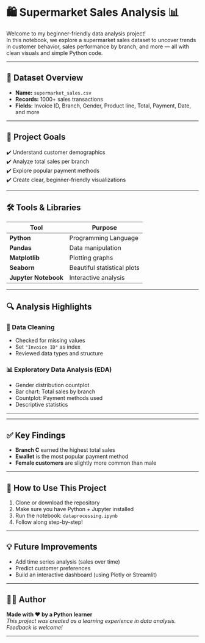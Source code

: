 # 🛍️ Supermarket Sales Analysis 📊

Welcome to my beginner-friendly data analysis project!  
In this notebook, we explore a supermarket sales dataset to uncover trends in customer behavior, sales performance by branch, and more — all with clean visuals and simple Python code.

---

## 📂 Dataset Overview

- **Name:** `supermarket_sales.csv`
- **Records:** 1000+ sales transactions
- **Fields:** Invoice ID, Branch, Gender, Product line, Total, Payment, Date, and more

---

## 🎯 Project Goals

✔️ Understand customer demographics  
✔️ Analyze total sales per branch  
✔️ Explore popular payment methods  
✔️ Create clear, beginner-friendly visualizations

---

## 🛠️ Tools & Libraries

| Tool         | Purpose                  |
|--------------|---------------------------|
| **Python**   | Programming Language      |
| **Pandas**   | Data manipulation         |
| **Matplotlib** | Plotting graphs         |
| **Seaborn**  | Beautiful statistical plots |
| **Jupyter Notebook** | Interactive analysis |

---

## 🔍 Analysis Highlights

### 🧹 Data Cleaning

- Checked for missing values  
- Set `"Invoice ID"` as index  
- Reviewed data types and structure

### 📊 Exploratory Data Analysis (EDA)

- Gender distribution countplot
- Bar chart: Total sales by branch
- Countplot: Payment methods used
- Descriptive statistics

---

---

## ✅ Key Findings

- **Branch C** earned the highest total sales
- **Ewallet** is the most popular payment method
- **Female customers** are slightly more common than male

---

## 🚀 How to Use This Project

1. Clone or download the repository  
2. Make sure you have Python + Jupyter installed  
3. Run the notebook: `dataprocessing.ipynb`  
4. Follow along step-by-step!

---

## 💡 Future Improvements

- Add time series analysis (sales over time)
- Predict customer preferences
- Build an interactive dashboard (using Plotly or Streamlit)

---

## 👨‍💻 Author

**Made with ❤️ by a Python learner**  
*This project was created as a learning experience in data analysis. Feedback is welcome!*

---
